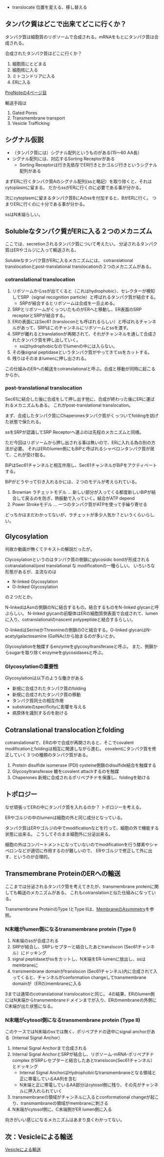 - translocate 位置を変える、移し替える

## タンパク質はどこで出来てどこに行くか？

タンパク質は細胞質のリボソームで合成される。mRNAをもとにタンパク質は合成される。

合成されたタンパク質はどこに行くか？

1. 細胞質にとどまる
2. 細胞核に入る
3. ミトコンドリアに入る
4. ERに入る

[PngNoteの4ページ目](https://karino2.github.io/ImageGallery/CellBiology706x.html#lg=1&slide=3)

輸送手段は

1. Gated Pores
2. Transmembrane transport
3. Vesicle Trafficking

## シグナル仮説

- （タンパク質には）シグナル配列というものがある(15〜60 AA長）
- シグナル配列には、対応するSorting Receptorがある
  - Sorting Receptorは行き先依存でER行きとかゴルジ行きというシグナル配列がある

まずERに行くタンパク質Aのシグナル配列(ssと略記）を取り除くと、それはcytoplasmに留まる。
だからssがERに行くのに必要である事が分かる。

次にcytoplasmに留まるタンパク質BにAのssを付加すると、BがERに行く。
つまりERに行くのに十分である事が分かる。

ssはN末端らしい。

## Solubleなタンパク質がERに入る２つのメカニズム

ここでは、secretionされるタンパク質について考えたい。
分泌されるタンパク質はERやゴルジに入って輸送される。

Solubleなタンパク質がERに入るメカニズムには、
cotranslational translocationとpost-translational translocationの２つのメカニズムがある。

### cotranslational translocation

1. リボソームからssが出てくると（これはhydrophobic）、セレクターが検知してSRP（signal recognition particle）と呼ばれるタンパク質が結合する。
   - SRPが結合するとリボソームは合成を一旦止める。
2. SRPとリボソームがくっついたものがERへと移動し、ER表面のSRP receptorとSRPが結合する。
3. ERの表面にはSec61 (transloconとも呼ばれるらしい）と呼ばれるチャンネルがあって、SRPはこのチャンネルにリボソームとssを渡す。
4. SRPが離れるとtranslationが再開されて、それがチャンネルを通して合成されたタンパク質を押し出していく。
   - ssはhydrophobicなのでlumenの中には入らない。
5. その後signal peptidaseというタンパク質がやってきてssをカットする。
6. 残りはそのままlumenに押し出される。

この仕組みのERへの輸送をcotranslationalと呼ぶ。合成と移動が同時に起こるからか。

### post-translational translocation

Sec61に結合した後に合成をして押し出す他に、合成が終わった後にERに運ばれるメカニズムもある。
これがpost-translational translocation。

まず、合成したタンパク質にChaperonesタンパク質がくっついてfoldingを妨げた状態で保たれる。

ssをSRPが認識してSRP Receptorへ運ぶのは先程のメカニズムと同様。

ただ今回はリボソームから押し出される事は無いので、ERに入れる為の別の方法が必要。
それはERのlumen側にもBiPと呼ばれるシャペロンタンパク質が居て、これが受け取る。

BiPはSec61チャンネルと相互作用し、Sec61チャンネルがBiPをアクティベートする。

BiPがどうやって引き入れるかには、２つのモデルが考えられている。

1. Brownian ラチェットモデル ... 新しい部分が入ってくる都度新しいBiPが結合して戻るのを防ぎ、熱振動で入っていく。結合がATP depend
2. Power Strokeモデル ... 一つのタンパク質がATPを使って手繰り寄せる

どっちかはまだわかってないが、ラチェットが多少人気か？というくらいらしい。

## Glycosylation

何故か動画が無くてテキストの解説だったが。

Clycosylationというのはタンパク質の側鎖にglycosidic bondが形成されるcotranslational/post translational な modificationの一種らしい。
いろいろな形態があるが、主流なのは

- N-linked Glycosylation
- O-linked Glycosylation

の２つだとか。

N-linkedはAsnの側鎖のNに結合するもの。結合するものをN-linked glycanと呼ぶらしい。
N-linked glycanの前駆体はERの細胞質側表面で合成されて、lumenに入り、cotranslationalのnascent polypeptideと結合するらしい。

O-linkedはSerineかThreonineの側鎖のOと結合する。O-linked glycanはN-acetylgalactosamine (GaINAc)から始まるのが多いとか。

Glycosylationを触媒するenzymeをglycosyltransferaseと呼ぶ。
また、側鎖からsugarを取り除くenzymeをglycosidasesと呼ぶ。

### Glycosylationの重要性

Glycosylationは以下のような働きがある

- 新規に合成されたタンパク質のfolding
- 新規に合成されたタンパク質の移動
- タンパク質同士の相互作用
- substrateのspecificityに影響を与える
- 病原体を識別するのを助ける

## Cotranslational translocationとfolding

cotranslationalで、ERの中で合成が再開されると、そこでcovalent modificationとfoldingは相互に関連しながら進む。
covalentにタンパク質を修正していく３つの種類のタンパク質がある。

1. Protein disulfide isomerase (PDI) cysteine側鎖のdisulfide結合を触媒する
2. Glycosyltransferase 糖をcovalent attachするのを触媒
3. Chaperones 新規に合成されるポリペプチドを保護し、foldingを助ける

## トポロジー

なぜ頑張ってERの中にタンパク質を入れるのか？
トポロジーを考える。

ERやゴルジの中のlumenは細胞の外と同じ成分となっている。

タンパク質はERやゴルジの中でmodificationなどを行って、細胞の外で機能する状態に出来る。
こうしてそのまま細胞外に分泌出来る。

細胞の外はコンパートメントになっていないのでmodificationを行う酵素やシャペロンなどが適切に作用するのが難しいので、
ERやゴルジで修正して外に出す、というのが合理的。

## Transmembrane ProteinのERへの輸送

ここまでは分泌されるタンパク質を考えてきたが、transmembrane proteinに関しても輸送のメカニズムがある。
これもcotranslationと似た仕組みになっている。

Transmembrane ProteinのType IとType IIは、[MembraneのAsymmetry](MembraneのAsymmetry.md)を参照。

### N末端がlumen側になるtransmembrane protein (Type I)

1. N末端のssが合成される
2. SRPが結合し、SRPレセプターと結合したあとtranslocon (Sec61チャンネル）にドッキング
3. signal peptidaseがssをカットし、N末端をER-lumenに放出し、ssはmembraneに
4. transmembrane domainがtranslocon (Sec61チャンネル)内に合成されて入ってくると、チャンネルがconformation changeしてtransmembrane domainが（ERの)membraneに入る

3までは通常のcotranslational translocationと同じ。
4の結果、ERのlumen側にはN末端からtransmembraneドメインまでが入り、ERのmembraneの外側にC末端が出た状態になる。

### N末端がcytosol側になるtransmembrane protein (Type II)

このケースではN末端のssでは無く、ポリペプチドの途中にsignal anchorがある（Internal Signal Anchor）

1. Internal Signal Anchorまで合成される
2. Internal Signal AnchorとSRPが結合し、リボソーム-mRNA-ポリペプチド complex がSRPレセプターと結合したあとtranslocon(Sec61チャンネル）とドッキング
     - Internal Signal AnchorはHydrophobicなtransmembraneとなる領域と正に帯電しているAA列を含む
     - N末端と正に帯電しているAA部分はcytosol側に残り、その先がチャンネルに押入れられていく
3. transmembraneの領域がチャンネルに入るとconformational changeが起こり、transmambraneの領域がmembraneに刺さる
4. N末端がcytosol側に、C末端側がER lumen側に入る

向きがいい感じになるメカニズムはあまり良くわかってない。

## 次：Vesicleによる輸送

[Vesicleによる輸送](Vesicleによる輸送.md)